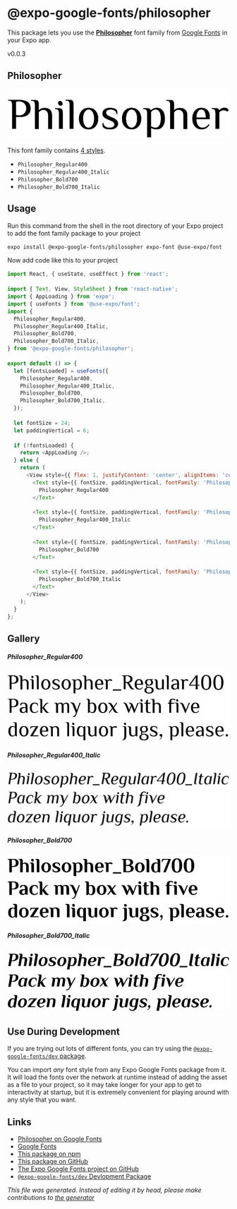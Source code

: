 # @expo-google-fonts/philosopher

This package lets you use the [**Philosopher**](https://fonts.google.com/specimen/Philosopher) font family from [Google Fonts](https://fonts.google.com/) in your Expo app.

v0.0.3

## Philosopher

![Philosopher](./font-family.png)

This font family contains [4 styles](#gallery).

- `Philosopher_Regular400`
- `Philosopher_Regular400_Italic`
- `Philosopher_Bold700`
- `Philosopher_Bold700_Italic`

## Usage

Run this command from the shell in the root directory of your Expo project to add the font family package to your project
```sh
expo install @expo-google-fonts/philosopher expo-font @use-expo/font
```

Now add code like this to your project
```js
import React, { useState, useEffect } from 'react';

import { Text, View, StyleSheet } from 'react-native';
import { AppLoading } from 'expo';
import { useFonts } from '@use-expo/font';
import {
  Philosopher_Regular400,
  Philosopher_Regular400_Italic,
  Philosopher_Bold700,
  Philosopher_Bold700_Italic,
} from '@expo-google-fonts/philosopher';

export default () => {
  let [fontsLoaded] = useFonts({
    Philosopher_Regular400,
    Philosopher_Regular400_Italic,
    Philosopher_Bold700,
    Philosopher_Bold700_Italic,
  });

  let fontSize = 24;
  let paddingVertical = 6;

  if (!fontsLoaded) {
    return <AppLoading />;
  } else {
    return (
      <View style={{ flex: 1, justifyContent: 'center', alignItems: 'center' }}>
        <Text style={{ fontSize, paddingVertical, fontFamily: 'Philosopher_Regular400' }}>
          Philosopher_Regular400
        </Text>

        <Text style={{ fontSize, paddingVertical, fontFamily: 'Philosopher_Regular400_Italic' }}>
          Philosopher_Regular400_Italic
        </Text>

        <Text style={{ fontSize, paddingVertical, fontFamily: 'Philosopher_Bold700' }}>
          Philosopher_Bold700
        </Text>

        <Text style={{ fontSize, paddingVertical, fontFamily: 'Philosopher_Bold700_Italic' }}>
          Philosopher_Bold700_Italic
        </Text>
      </View>
    );
  }
};

```

## Gallery

##### Philosopher_Regular400
![Philosopher_Regular400](./51b0e57bc81490c490b7400858499b5823a13926de953476e8d40730ab9fc02f.ttf.png)

##### Philosopher_Regular400_Italic
![Philosopher_Regular400_Italic](./32aafaf60ca199b7f91291e6aa9e68b91df4b48f53246f454e7eddf8e25ff50c.ttf.png)

##### Philosopher_Bold700
![Philosopher_Bold700](./174ba5b59df6e5bdec8e23657ecdf679226b3b6f23f5625fa814540e88b30628.ttf.png)

##### Philosopher_Bold700_Italic
![Philosopher_Bold700_Italic](./aed7000bdaef8a04be340ee51e9ff7157c538442a3fda8daeee40a849eaf33cb.ttf.png)


## Use During Development

If you are trying out lots of different fonts, you can try using the [`@expo-google-fonts/dev` package](https://github.com/expo/google-fonts/tree/master/font-packages/dev#readme).

You can import *any* font style from any Expo Google Fonts package from it. It will load the fonts
over the network at runtime instead of adding the asset as a file to your project, so it may take longer
for your app to get to interactivity at startup, but it is extremely convenient
for playing around with any style that you want.

## Links

- [Philosopher on Google Fonts](https://fonts.google.com/specimen/Philosopher)
- [Google Fonts](https://fonts.google.com/)
- [This package on npm](https://www.npmjs.com/package/@expo-google-fonts/philosopher)
- [This package on GitHub](https://github.com/expo/google-fonts/tree/master/font-packages/philosopher)
- [The Expo Google Fonts project on GitHub](https://github.com/expo/google-fonts)
- [`@expo-google-fonts/dev` Devlopment Package](https://github.com/expo/google-fonts/tree/master/font-packages/dev)


*This file was generated. Instead of editing it by head, please make contributions to [the generator](https://github.com/expo/google-fonts/tree/master/packages/generator)*
